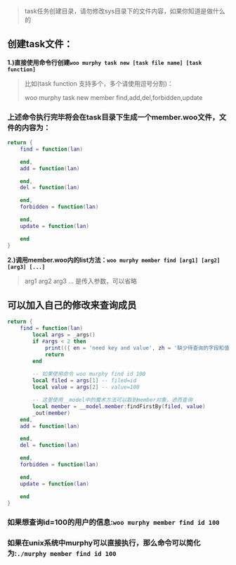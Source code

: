 > task任务创建目录，请勿修改sys目录下的文件内容，如果你知道是做什么的

## 创建task文件：

**1.)直接使用命令行创建`woo murphy task new [task file name] [task function]`**

> 比如(task function 支持多个，多个请使用逗号分割)：
>
> woo murphy task new member find,add,del,forbidden,update

### 上述命令执行完毕将会在task目录下生成一个member.woo文件，文件的内容为：

```lua
return {
    find = function(lan)

    end,
    add = function(lan)

    end,
    del = function(lan)

    end,
    forbidden = function(lan)

    end,
    update = function(lan)

    end
} 
```

**2.)调用member.woo内的list方法：`woo murphy member find [arg1] [arg2] [arg3] [...]`**
> arg1 arg2 arg3 ... 是传入参数，可以省略

## 可以加入自己的修改来查询成员

```lua
return {
    find = function(lan)
        local args = _args()
        if #args < 2 then
            print(({ en = 'need key and value', zh = '缺少待查询的字段和值' })[lan])
            return
        end
        
        -- 如果使用命令 woo murphy find id 100
        local filed = args[1] -- filed=id
        local value = args[2] -- value=100

        -- 这里使用__model中的魔术方法可以取到member对象，进而查询
        local member = __model.member:findFirstBy(filed, value)
        _out(member)
    end,
    add = function(lan)

    end,
    del = function(lan)

    end,
    forbidden = function(lan)

    end,
    update = function(lan)

    end
} 
```

### 如果想查询id=100的用户的信息:`woo murphy member find id 100`
### 如果在unix系统中murphy可以直接执行，那么命令可以简化为:`./murphy member find id 100`
